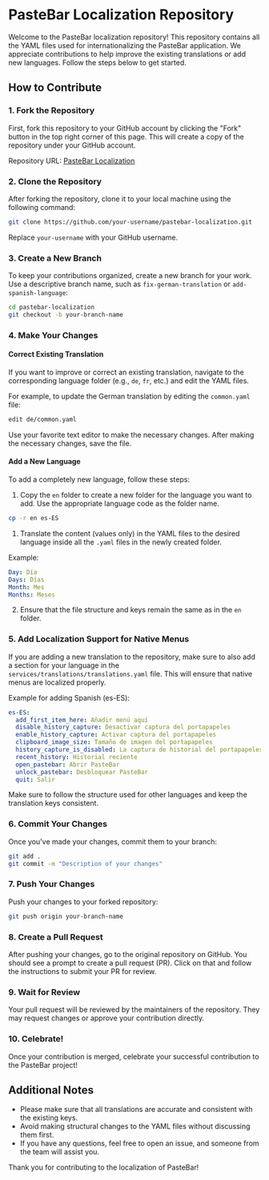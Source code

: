 
# PasteBar Localization Repository

Welcome to the PasteBar localization repository! This repository contains all the YAML files used for internationalizing the PasteBar application. We appreciate contributions to help improve the existing translations or add new languages. Follow the steps below to get started.

## How to Contribute

### 1. Fork the Repository

First, fork this repository to your GitHub account by clicking the "Fork" button in the top right corner of this page. This will create a copy of the repository under your GitHub account.

Repository URL: [PasteBar Localization](https://github.com/PasteBar/pastebar-localization)

### 2. Clone the Repository

After forking the repository, clone it to your local machine using the following command:

```bash
git clone https://github.com/your-username/pastebar-localization.git
```

Replace `your-username` with your GitHub username.

### 3. Create a New Branch

To keep your contributions organized, create a new branch for your work. Use a descriptive branch name, such as `fix-german-translation` or `add-spanish-language`:

```bash
cd pastebar-localization
git checkout -b your-branch-name
```

### 4. Make Your Changes

#### Correct Existing Translation

If you want to improve or correct an existing translation, navigate to the corresponding language folder (e.g., `de`, `fr`, etc.) and edit the YAML files.

For example, to update the German translation by editing the `common.yaml` file:

```bash
edit de/common.yaml
```

Use your favorite text editor to make the necessary changes. After making the necessary changes, save the file.

#### Add a New Language

To add a completely new language, follow these steps:

1. Copy the `en` folder to create a new folder for the language you want to add. Use the appropriate language code as the folder name.

```bash
cp -r en es-ES
```

1. Translate the content (values only) in the YAML files to the desired language inside all the `.yaml` files in the newly created folder.

Example:

```yaml
Day: Día
Days: Días
Month: Mes
Months: Meses
```

2. Ensure that the file structure and keys remain the same as in the `en` folder.

### 5. Add Localization Support for Native Menus

If you are adding a new translation to the repository, make sure to also add a section for your language in the `services/translations/translations.yaml` file. This will ensure that native menus are localized properly.

Example for adding Spanish (es-ES):

```yaml
es-ES:
  add_first_item_here: Añadir menú aquí
  disable_history_capture: Desactivar captura del portapapeles
  enable_history_capture: Activar captura del portapapeles
  clipboard_image_size: Tamaño de imagen del portapapeles
  history_capture_is_disabled: La captura de historial del portapapeles está desactivada
  recent_history: Historial reciente
  open_pastebar: Abrir PasteBar
  unlock_pastebar: Desbloquear PasteBar
  quit: Salir
```

Make sure to follow the structure used for other languages and keep the translation keys consistent.

### 6. Commit Your Changes

Once you've made your changes, commit them to your branch:

```bash
git add .
git commit -m "Description of your changes"
```

### 7. Push Your Changes

Push your changes to your forked repository:

```bash
git push origin your-branch-name
```

### 8. Create a Pull Request

After pushing your changes, go to the original repository on GitHub. You should see a prompt to create a pull request (PR). Click on that and follow the instructions to submit your PR for review.

### 9. Wait for Review

Your pull request will be reviewed by the maintainers of the repository. They may request changes or approve your contribution directly.

### 10. Celebrate!

Once your contribution is merged, celebrate your successful contribution to the PasteBar project!

## Additional Notes

- Please make sure that all translations are accurate and consistent with the existing keys.
- Avoid making structural changes to the YAML files without discussing them first.
- If you have any questions, feel free to open an issue, and someone from the team will assist you.

Thank you for contributing to the localization of PasteBar!
